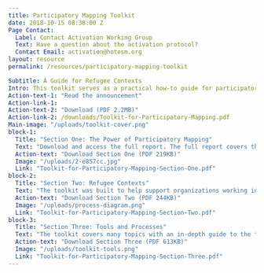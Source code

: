 ```yaml
---
title: Participatory Mapping Toolkit
date: 2018-10-15 08:38:00 Z
Page Contact:
  Label: Contact Activation Working Group
  Text: Have a question about the activation protocol?
  Contact Email: activation@hotosm.org
layout: resource
permalink: /resources/participatory-mapping-toolkit

Subtitle: A Guide for Refugee Contexts
Intro: This toolkit serves as a practical how-to guide for participatory mapping in refugee contexts. It provides organizations with the necessary tools and processes for responding to refugee situations by leveraging open and free map data for humanitarian assistance. 
Action-text-1: "Read the announcement"
Action-link-1: 
Action-text-2: "Download (PDF 2.2MB)"
Action-link-2: /downloads/Toolkit-for-Participatory-Mapping.pdf
Main-image: "/uploads/toolkit-cover.png"
block-1:
  Title: "Section One: The Power of Participatory Mapping"
  Text: "Download and access the full report. The full report covers three sections: The Power of Participatory Mapping, Refugee Contexts, and Tools and Processes. Read to more to get started on mapping projects within refugee contexts."
  Action-text: "Download Section One (PDF 219KB)"
  Image: "/uploads/2-e857cc.jpg"
  Link: "Toolkit-for-Participatory-Mapping-Section-One.pdf"
block-2:
  Title: "Section Two: Refugee Contexts"
  Text: "The toolkit was built to help support organizations working in refugee contexts wanting to conduct open and participatory mapping for humanitarian action. Read more about the announcement blog post and access the PDF in interactive form."
  Action-text: "Download Section Two (PDF 244KB)"
  Image: "/uploads/process-diagram.png"
  Link: "Toolkit-for-Participatory-Mapping-Section-Two.pdf"
block-3:
  Title: "Section Three: Tools and Processes"
  Text: "The toolkit covers many topics with an in-depth guide to the tools and processes of open mapping. Download the individual chapter that covers the tools and processes needed to conduct open mapping in refugee contexts."
  Action-text: "Download Section Three (PDF 613KB)"
  Image: "/uploads/toolkit-tools.png"
  Link: "Toolkit-for-Participatory-Mapping-Section-Three.pdf"
---
```


